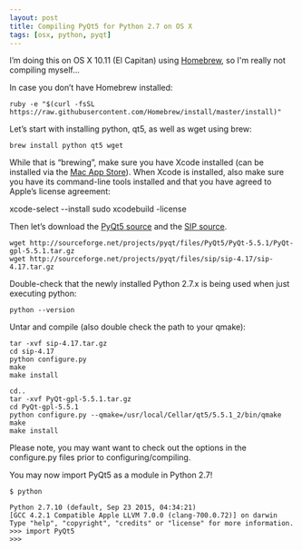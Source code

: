 ```yaml
---
layout: post
title: Compiling PyQt5 for Python 2.7 on OS X
tags: [osx, python, pyqt]
---
```


I’m doing this on OS X 10.11 (El Capitan) using [Homebrew](http://brew.sh), so I'm really not compiling myself...

<!--more-->

In case you don’t have Homebrew installed:

    ruby -e "$(curl -fsSL https://raw.githubusercontent.com/Homebrew/install/master/install)"

Let’s start with installing python, qt5, as well as wget using brew:

    brew install python qt5 wget

While that is “brewing”, make sure you have Xcode installed (can be installed via the [Mac App Store](https://itunes.apple.com/en/app/xcode/id497799835?mt=12)). When Xcode is installed, also make sure you have its command-line tools installed and that you have agreed to Apple’s license agreement:

xcode-select --install
sudo xcodebuild -license

Then let’s download the [PyQt5 source](https://riverbankcomputing.com/software/pyqt/download5) and the [SIP source](https://riverbankcomputing.com/software/sip/download).

    wget http://sourceforge.net/projects/pyqt/files/PyQt5/PyQt-5.5.1/PyQt-gpl-5.5.1.tar.gz
    wget http://sourceforge.net/projects/pyqt/files/sip/sip-4.17/sip-4.17.tar.gz

Double-check that the newly installed Python 2.7.x is being used when just executing python:

    python --version

Untar and compile (also double check the path to your qmake):

    tar -xvf sip-4.17.tar.gz
    cd sip-4.17
    python configure.py
    make
    make install

    cd..
    tar -xvf PyQt-gpl-5.5.1.tar.gz
    cd PyQt-gpl-5.5.1
    python configure.py --qmake=/usr/local/Cellar/qt5/5.5.1_2/bin/qmake
    make
    make install

Please note, you may want want to check out the options in the configure.py files prior to configuring/compiling.

You may now import PyQt5 as a module in Python 2.7!

    $ python

    Python 2.7.10 (default, Sep 23 2015, 04:34:21)
    [GCC 4.2.1 Compatible Apple LLVM 7.0.0 (clang-700.0.72)] on darwin
    Type "help", "copyright", "credits" or "license" for more information.
    >>> import PyQt5
    >>>
